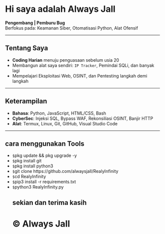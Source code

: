<!DOCTYPE html>
<html lang="id">
<head>
  <meta charset="UTF-8">
</head>
<body>
  <h1>Hi saya adalah Always Jall</h1>
  <p><strong>Pengembang | Pemburu Bug </strong><br>
  Berfokus pada: Keamanan Siber, Otomatisasi Python, Alat Ofensif</p>

  <hr>

  <h2>Tentang Saya</h2>
  <ul>
    <li><strong>Coding Harian</strong> menuju penguasaan sebelum usia 20</li>
    <li>Membangun alat saya sendiri: <code>IP Tracker</code>, Pemindai SQLi, dan banyak lagi</li>
    <li>Mempelajari Eksploitasi Web, OSINT, dan Pentesting langkah demi langkah</li>
  </ul>

  <hr>

  <h2>Keterampilan</h2>
  <ul>
    <li><strong>Bahasa</strong>: Python, JavaScript, HTML/CSS, Bash</li>
    <li><strong>CyberSec</strong>: Injeksi SQL, Bypass WAF, Rekonsiliasi OSINT, Banjir HTTP</li>
    <li><strong>Alat</strong>: Termux, Linux, Git, GitHub, Visual Studio Code</li>
  </ul>

  <hr>

  <h2>cara menggunakan Tools</h2>
  <ul>
<li><code>$</code>pkg update && pkg upgrade -y</li>
    <li><code>$</code>pkg install git</li>       <li><code>$</code>pkg install python3</li>
    <li><code>$</code>git clone https://github.com/alwaysjall/RealyInfinity</li>
<li><code>$</code>cd RealyInfinity</li>
        <li><code>$</code>pip3 install -r requirements.txt</li>
         <li><code>$</code>python3 RealyInfinity.py</li>
         <h2>sekian dan terima kasih<h2>
<h1 class="glitch">© Always Jall</h1>
  </ul>
</body>
</html>